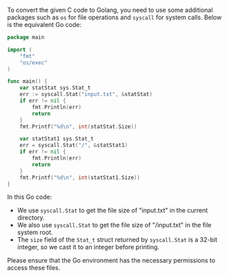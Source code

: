 To convert the given C code to Golang, you need to use some additional packages such as `os` for file operations and `syscall` for system calls. Below is the equivalent Go code:

```go
package main

import (
	"fmt"
	"os/exec"
)

func main() {
	var statStat sys.Stat_t
	err := syscall.Stat("input.txt", &statStat)
	if err != nil {
		fmt.Println(err)
		return
	}
	fmt.Printf("%d\n", int(statStat.Size))

	var statStat1 sys.Stat_t
	err = syscall.Stat("/", &statStat1)
	if err != nil {
		fmt.Println(err)
		return
	}
	fmt.Printf("%d\n", int(statStat1.Size))
}
```

In this Go code:
- We use `syscall.Stat` to get the file size of "input.txt" in the current directory.
- We also use `syscall.Stat` to get the file size of "/input.txt" in the file system root.
- The `size` field of the `Stat_t` struct returned by `syscall.Stat` is a 32-bit integer, so we cast it to an integer before printing.

Please ensure that the Go environment has the necessary permissions to access these files.
